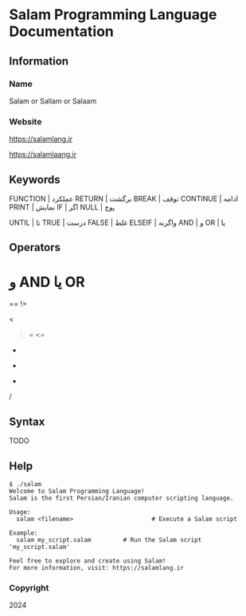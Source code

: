 # Salam Programming Language Documentation

## Information

### Name

Salam or Sallam or Salaam

### Website

https://salamlang.ir

https://salamlaang.ir

## Keywords

FUNCTION        |        عملکرد
RETURN        |        برگشت
BREAK        |        توقف
CONTINUE        |        ادامه
PRINT        |        نمایش
IF        |        اگر
NULL        |        پوچ

UNTIL        |        تا
TRUE        |        درست
FALSE        |        غلط
ELSEIF        |        واگرنه
AND        |        و
OR        |        یا

## Operators

و  AND
یا   OR
=
==
!=
>
<
>=
<=
+
-
*
/

## Syntax

TODO

## Help

```
$ ./salam
Welcome to Salam Programming Language!
Salam is the first Persian/Iranian computer scripting language.

Usage:
  salam <filename>                      # Execute a Salam script

Example:
  salam my_script.salam         # Run the Salam script 'my_script.salam'

Feel free to explore and create using Salam!
For more information, visit: https://salamlang.ir
```

### Copyright

2024
